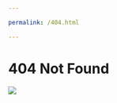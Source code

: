 ```yaml
---

permalink: /404.html

---
```



# 404 Not Found

![](http://karcianki.pl/pics/games/dt/go/missinginaction.jpg)
